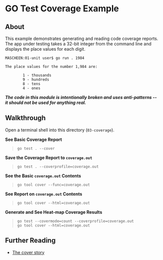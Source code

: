 # GO Test Coverage Example

## About

This example demonstrates generating and reading code coverage reports. The app under testing takes a 32-bit integer from the command line and displays the place values for each digit.

```shell
MASCHEEN:01-unit user$ go run . 1984

The place values for the number 1,984 are:

        1 - thousands
        9 - hundreds
        8 - tens
        4 - ones
```

***The code in this module is *intentionally* broken and uses anti-patterns -- it should not be used for anything real.***

## Walkthrough

Open a terminal shell into this directory (`03-coverage`).

**See Basic Coverage Report**
> `go test . --cover`

**Save the Coverage Report to `coverage.out`**
> `go test . --coverprofile=coverage.out`

**See the Basic `coverage.out` Contents**
> `go tool cover --func=coverage.out`

**See Report on `coverage.out` Contents**
> `go tool cover --html=coverage.out`

**Generate and See Heat-map Coverage Results**
> ```shell
> go test --covermode=count --coverprofile=coverage.out
> go tool cover --html=coverage.out
> ```

## Further Reading
- [The cover story](https://blog.golang.org/cover)
